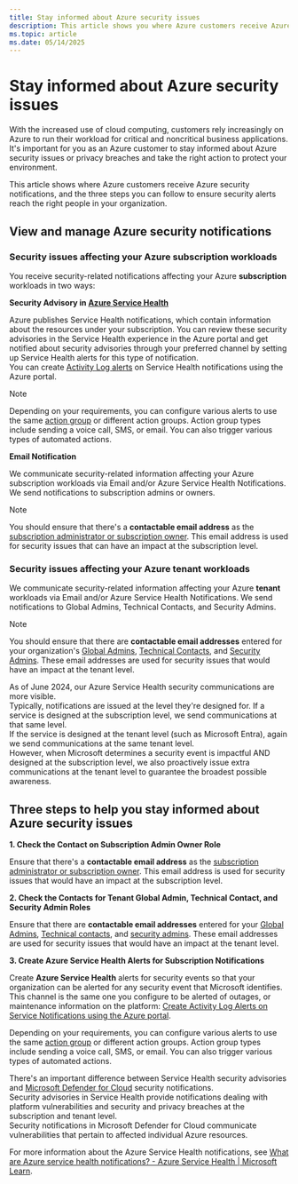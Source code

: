 ```yaml
---
title: Stay informed about Azure security issues
description: This article shows you where Azure customers receive Azure security notifications and three steps you can follow to ensure security alerts reach the right people in your organization.
ms.topic: article
ms.date: 05/14/2025
---
```


# Stay informed about Azure security issues

With the increased use of cloud computing, customers rely increasingly on Azure to run their workload for critical and noncritical business applications. It's important for you as an Azure customer to stay informed about Azure security issues or privacy breaches and take the right action to protect your environment.

This article shows where Azure customers receive Azure security notifications, and the three steps you can follow to ensure security alerts reach the right people in your organization.

## View and manage Azure security notifications 

### Security issues affecting your Azure subscription workloads

You receive security-related notifications affecting your Azure **subscription** workloads in two ways: 

**Security Advisory in [Azure Service Health](https://azure.microsoft.com/get-started/azure-portal/service-health/)**

Azure publishes Service Health notifications, which contain information about the resources under your subscription. You can review these security advisories in the Service Health experience in the Azure portal and get notified about security advisories through your preferred channel by setting up Service Health alerts for this type of notification. <br>You can create [Activity Log alerts](../service-health/alerts-activity-log-service-notifications-portal.md) on Service Health notifications using the Azure portal.

>[!NOTE]
>Depending on your requirements, you can configure various alerts to use the same [action group](../azure-monitor/alerts/action-groups.md) or different action groups. Action group types include sending a voice call, SMS, or email. You can also trigger various types of automated actions.

**Email Notification**

We communicate security-related information affecting your Azure subscription workloads via Email and/or Azure Service Health Notifications. We send notifications to subscription admins or owners.

>[!NOTE]
>You should ensure that there's a **contactable email address** as the [subscription administrator or subscription owner](/azure/cost-management-billing/manage/add-change-subscription-administrator). This email address is used for security issues that can have an impact at the subscription level.

### Security issues affecting your Azure tenant workloads

We communicate security-related information affecting your Azure **tenant** workloads via Email and/or Azure Service Health Notifications. We send notifications to Global Admins, Technical Contacts, and Security Admins. 

> [!NOTE]
> You should ensure that there are **contactable email addresses** entered for your organization's [Global Admins](/azure/active-directory/roles/permissions-reference), [Technical Contacts](/azure/active-directory/fundamentals/active-directory-properties-area), and [Security Admins](/azure/defender-for-cloud/permissions). These email addresses are used for security issues that would have an impact at the tenant level.  

As of June 2024, our Azure Service Health security communications are more visible. <br>Typically, notifications are issued at the level they're designed for. If a service is designed at the subscription level, we send communications at that same level. <br>If the service is designed at the tenant level (such as Microsoft Entra), again we send communications at the same tenant level. <br>However, when Microsoft determines a security event is impactful AND designed at the subscription level, we also proactively issue extra communications at the tenant level to guarantee the broadest possible awareness.

## Three steps to help you stay informed about Azure security issues

**1. Check the Contact on Subscription Admin Owner Role**

Ensure that there's a **contactable email address** as the [subscription administrator or subscription owner](/azure/cost-management-billing/manage/add-change-subscription-administrator). This email address is used for security issues that would have an impact at the subscription level.

**2. Check the Contacts for Tenant Global Admin, Technical Contact, and Security Admin Roles**

Ensure that there are **contactable email addresses** entered for your [Global Admins](/azure/active-directory/roles/permissions-reference), [Technical contacts](/azure/active-directory/fundamentals/active-directory-properties-area), and [security admins](/azure/defender-for-cloud/permissions). These email addresses are used for security issues that would have an impact at the tenant level.

**3. Create Azure Service Health Alerts for Subscription Notifications**

Create **Azure Service Health** alerts for security events so that your organization can be alerted for any security event that Microsoft identifies. This channel is the same one you configure to be alerted of outages, or maintenance information on the platform: [Create Activity Log Alerts on Service Notifications using the Azure portal](../service-health/alerts-activity-log-service-notifications-portal.md).

Depending on your requirements, you can configure various alerts to use the same [action group](../azure-monitor/alerts/action-groups.md) or different action groups. Action group types include sending a voice call, SMS, or email. You can also trigger various types of automated actions.

There's an important difference between Service Health security advisories and [Microsoft Defender for Cloud](/azure/defender-for-cloud/defender-for-cloud-introduction) security notifications. <br>Security advisories in Service Health provide notifications dealing with platform vulnerabilities and security and privacy breaches at the subscription and tenant level. <br>Security notifications in Microsoft Defender for Cloud communicate vulnerabilities that pertain to affected individual Azure resources.

For more information about the Azure Service Health notifications, see [What are Azure service health notifications? - Azure Service Health | Microsoft Learn](../service-health/service-health-notifications-properties.md).
